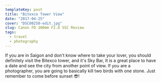```yaml
---
templateKey: post
title: "Bitexco Tower View"
date: "2017-04-25"
cover: "DSC00250-edit.jpg"
slug: Canon FD 100mm F2.8 SSC Review
tags:
  - travel
  - photography
---
```


If you are in Saigon and don't know where to take your lover, you should definitely visit the Bitexco tower, 
and it's Sky Bar, It is a great place to have a date and see the city from another point of view. 
If you are a photographer, you are going to basically kill two birds with one stone.
Just remember to come before sunset 😎!

